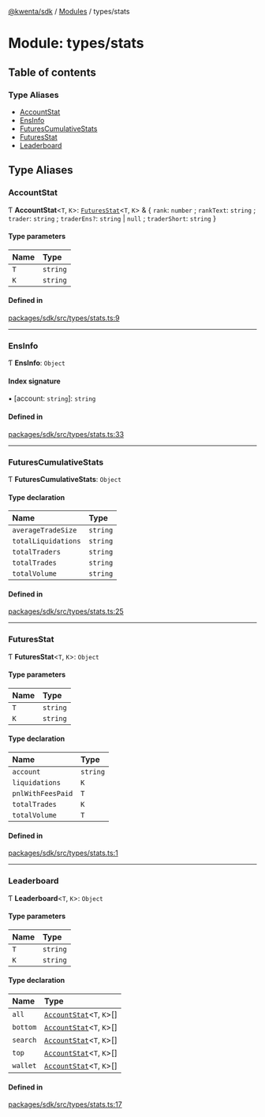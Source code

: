[@kwenta/sdk](../README.md) / [Modules](../modules.md) / types/stats

# Module: types/stats

## Table of contents

### Type Aliases

- [AccountStat](types_stats.md#accountstat)
- [EnsInfo](types_stats.md#ensinfo)
- [FuturesCumulativeStats](types_stats.md#futurescumulativestats)
- [FuturesStat](types_stats.md#futuresstat)
- [Leaderboard](types_stats.md#leaderboard)

## Type Aliases

### AccountStat

Ƭ **AccountStat**<`T`, `K`\>: [`FuturesStat`](types_stats.md#futuresstat)<`T`, `K`\> & { `rank`: `number` ; `rankText`: `string` ; `trader`: `string` ; `traderEns?`: `string` \| ``null`` ; `traderShort`: `string`  }

#### Type parameters

| Name | Type |
| :------ | :------ |
| `T` | `string` |
| `K` | `string` |

#### Defined in

[packages/sdk/src/types/stats.ts:9](https://github.com/Kwenta/kwenta/blob/84039a5ef/packages/sdk/src/types/stats.ts#L9)

___

### EnsInfo

Ƭ **EnsInfo**: `Object`

#### Index signature

▪ [account: `string`]: `string`

#### Defined in

[packages/sdk/src/types/stats.ts:33](https://github.com/Kwenta/kwenta/blob/84039a5ef/packages/sdk/src/types/stats.ts#L33)

___

### FuturesCumulativeStats

Ƭ **FuturesCumulativeStats**: `Object`

#### Type declaration

| Name | Type |
| :------ | :------ |
| `averageTradeSize` | `string` |
| `totalLiquidations` | `string` |
| `totalTraders` | `string` |
| `totalTrades` | `string` |
| `totalVolume` | `string` |

#### Defined in

[packages/sdk/src/types/stats.ts:25](https://github.com/Kwenta/kwenta/blob/84039a5ef/packages/sdk/src/types/stats.ts#L25)

___

### FuturesStat

Ƭ **FuturesStat**<`T`, `K`\>: `Object`

#### Type parameters

| Name | Type |
| :------ | :------ |
| `T` | `string` |
| `K` | `string` |

#### Type declaration

| Name | Type |
| :------ | :------ |
| `account` | `string` |
| `liquidations` | `K` |
| `pnlWithFeesPaid` | `T` |
| `totalTrades` | `K` |
| `totalVolume` | `T` |

#### Defined in

[packages/sdk/src/types/stats.ts:1](https://github.com/Kwenta/kwenta/blob/84039a5ef/packages/sdk/src/types/stats.ts#L1)

___

### Leaderboard

Ƭ **Leaderboard**<`T`, `K`\>: `Object`

#### Type parameters

| Name | Type |
| :------ | :------ |
| `T` | `string` |
| `K` | `string` |

#### Type declaration

| Name | Type |
| :------ | :------ |
| `all` | [`AccountStat`](types_stats.md#accountstat)<`T`, `K`\>[] |
| `bottom` | [`AccountStat`](types_stats.md#accountstat)<`T`, `K`\>[] |
| `search` | [`AccountStat`](types_stats.md#accountstat)<`T`, `K`\>[] |
| `top` | [`AccountStat`](types_stats.md#accountstat)<`T`, `K`\>[] |
| `wallet` | [`AccountStat`](types_stats.md#accountstat)<`T`, `K`\>[] |

#### Defined in

[packages/sdk/src/types/stats.ts:17](https://github.com/Kwenta/kwenta/blob/84039a5ef/packages/sdk/src/types/stats.ts#L17)
